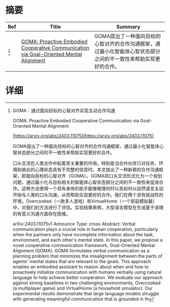 # 摘要

| Ref | Title | Summary |
| --- | --- | --- |
| [^1] | [GOMA: Proactive Embodied Cooperative Communication via Goal-Oriented Mental Alignment](https://arxiv.org/abs/2403.11075) | GOMA提出了一种面向目标的心智对齐的合作沟通框架，通过最小化智能体心智状态部分之间的不一致性来帮助实现更好的合作。 |

# 详细

[^1]: GOMA：通过面向目标的心智对齐实现主动合作沟通

    GOMA: Proactive Embodied Cooperative Communication via Goal-Oriented Mental Alignment

    [https://arxiv.org/abs/2403.11075](https://arxiv.org/abs/2403.11075)

    GOMA提出了一种面向目标的心智对齐的合作沟通框架，通过最小化智能体心智状态部分之间的不一致性来帮助实现更好的合作。

    

    口头交流在人类合作中起着至关重要的作用，特别是当合作伙伴只对任务、环境和彼此的心理状态具有不完整的信息时。本文提出了一种新颖的合作沟通框架，即面向目标的心智对齐（GOMA）。GOMA将口头交流形式化为一个规划问题，通过最小化与目标相关的智能体心智状态部分之间的不一致性来促进合作。这种方法使得一个具有身体的助手能够推理何时以及如何以自然语言主动开始与人类的口头沟通，从而帮助实现更好的合作。我们在两个具有挑战性的环境，Overcooked（一款多人游戏）和VirtualHome（一个家庭模拟器）中，对我们的方法进行了评估。实验结果表明，大型语言模型在生成基于语境的有意义沟通方面存在困难。

    arXiv:2403.11075v1 Announce Type: cross  Abstract: Verbal communication plays a crucial role in human cooperation, particularly when the partners only have incomplete information about the task, environment, and each other's mental state. In this paper, we propose a novel cooperative communication framework, Goal-Oriented Mental Alignment (GOMA). GOMA formulates verbal communication as a planning problem that minimizes the misalignment between the parts of agents' mental states that are relevant to the goals. This approach enables an embodied assistant to reason about when and how to proactively initialize communication with humans verbally using natural language to help achieve better cooperation. We evaluate our approach against strong baselines in two challenging environments, Overcooked (a multiplayer game) and VirtualHome (a household simulator). Our experimental results demonstrate that large language models struggle with generating meaningful communication that is grounded in th
    

